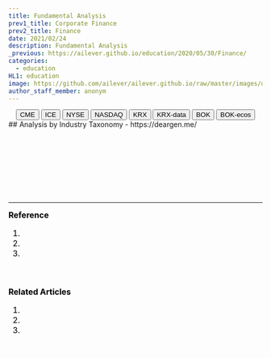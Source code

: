 ```yaml
---
title: Fundamental Analysis
prev1_title: Corporate Finance
prev2_title: Finance
date: 2021/02/24
description: Fundamental Analysis
_previous: https://ailever.github.io/education/2020/05/30/Finance/
categories:
  - education
HL1: education
image: https://github.com/ailever/ailever.github.io/raw/master/images/unsplash/gray_Finance.png
author_staff_member: anonym
---
```


<!-- Top Block -->
<div align="center" class="top_btn_box">
  <button class="top_btn" type="button" onclick="location.href='https://www.cmegroup.com/'">CME</button>
  <button class="top_btn" type="button" onclick="location.href='https://www.theice.com/index'">ICE</button>
  <button class="top_btn" type="button" onclick="location.href='https://www.nyse.com/index'">NYSE</button>
  <button class="top_btn" type="button" onclick="location.href='https://www.nasdaq.com/'">NASDAQ</button>  
  <button class="top_btn" type="button" onclick="location.href='http://www.krx.co.kr/main/main.jsp'">KRX</button>
  <button class="top_btn" type="button" onclick="location.href='http://data.krx.co.kr/contents/MDC/MAIN/main/index.cmd'">KRX-data</button>
  <button class="top_btn" type="button" onclick="location.href='http://www.bok.or.kr/portal/main/main.do'">BOK</button>
  <button class="top_btn" type="button" onclick="location.href='http://ecos.bok.or.kr/'">BOK-ecos</button>
</div>
<!-- Top Block -->
## Analysis by Industry Taxonomy
- https://deargen.me/

<!-- Content Block -->
<div align="left" style="font-size:medium;font-weight:normal;color:black;background-color:unset;">　<br><br></div>
<div align="left" style="font-size:medium;font-weight:normal;color:black;background-color:unset;">　<br><br></div>
<div align="left" style="font-size:medium;font-weight:normal;color:black;background-color:unset;">　<br><br></div>
<!-- Content Block -->

---

<!-- Reference Block -->
<div align="left" style="font-size:medium;font-weight:normal;color:black;background-color:unset;">
<b>Reference</b>
<ol>
  <li></li>
  <li></li>
  <li></li>
</ol>
<br><br></div>
<!-- Reference Block -->

<!-- Article Block -->
<div align="left" style="font-size:medium;font-weight:normal;color:black;background-color:unset;">
<b>Related Articles</b>
<ol>
  <li></li>
  <li></li>
  <li></li>
</ol>
</div>
<!-- Article Block -->

<!-- Bottom Block -->
<div align="center" class="bottom_btn_box">
  <span class="bottom_btn"><a href="https://github.com/ailever/ailever.github.io/blob/master/_posts/education/2021-02-24-_FI-cf-en-fundamental-analysis.md" target="_blank" style="color:white">Edit</a></span>
</div>
<!-- Bottom Block -->

<!-- Notice
# Mathematical Expression
- outline : $  $
- inline  : $$  $$

# Default Div Tag
- align : left, right, center
- font-size : xx-small, x-small, small, medium, large, x-large, xx-large
- font-weight : normal, bold
- color : red, orange, yellow, green, cyan, blue, purple, pink, white, gray, brown
- background-color : red, orange, yellow, green, cyan, blue, purple, pink, white, gray, brown

# Html Ref
- color code : https://htmlcolorcodes.com/
- tags : https://www.w3schools.com/tags/default.asp
- attributes : https://www.w3schools.com/tags/ref_attributes.asp
Notice -->


